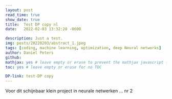```yaml
---
layout: post
read_time: true
show_date: true
title:  Test DP copy nl
date:   2022-02-03 13:32:20 -0600

description: Just a test.
img: posts/20220203/abstract_1.jpeg
tags: [coding, machine learning, optimization, deep Neural networks]
author: Daniel Peters
github:
mathjax: yes # leave empty or erase to prevent the mathjax javascript from loading
toc: yes # leave empty or erase for no TOC

DP-link: test-DP copy
---
```


Voor dit schijnbaar klein project in neurale netwerken ... nr 2